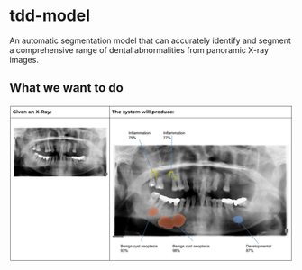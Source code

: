# tdd-model

An automatic segmentation model that can accurately identify and segment a comprehensive range of dental abnormalities from panoramic X-ray images.

## What we want to do
![demo](./images/demo.png)